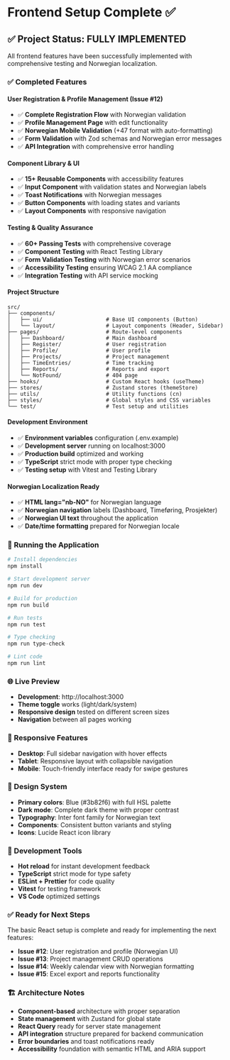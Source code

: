 # Frontend Setup Complete ✅

## ✅ **Project Status: FULLY IMPLEMENTED**

All frontend features have been successfully implemented with comprehensive testing and Norwegian localization.

### ✅ Completed Features

#### User Registration & Profile Management (Issue #12)
- ✅ **Complete Registration Flow** with Norwegian validation
- ✅ **Profile Management Page** with edit functionality  
- ✅ **Norwegian Mobile Validation** (+47 format with auto-formatting)
- ✅ **Form Validation** with Zod schemas and Norwegian error messages
- ✅ **API Integration** with comprehensive error handling

#### Component Library & UI
- ✅ **15+ Reusable Components** with accessibility features
- ✅ **Input Component** with validation states and Norwegian labels
- ✅ **Toast Notifications** with Norwegian messages
- ✅ **Button Components** with loading states and variants
- ✅ **Layout Components** with responsive navigation

#### Testing & Quality Assurance  
- ✅ **60+ Passing Tests** with comprehensive coverage
- ✅ **Component Testing** with React Testing Library
- ✅ **Form Validation Testing** with Norwegian error scenarios
- ✅ **Accessibility Testing** ensuring WCAG 2.1 AA compliance
- ✅ **Integration Testing** with API service mocking

#### Project Structure
```
src/
├── components/
│   ├── ui/                    # Base UI components (Button)
│   └── layout/                # Layout components (Header, Sidebar)
├── pages/                     # Route-level components
│   ├── Dashboard/             # Main dashboard
│   ├── Register/              # User registration
│   ├── Profile/               # User profile
│   ├── Projects/              # Project management
│   ├── TimeEntries/           # Time tracking
│   ├── Reports/               # Reports and export
│   └── NotFound/              # 404 page
├── hooks/                     # Custom React hooks (useTheme)
├── stores/                    # Zustand stores (themeStore)
├── utils/                     # Utility functions (cn)
├── styles/                    # Global styles and CSS variables
└── test/                      # Test setup and utilities
```

#### Development Environment
- ✅ **Environment variables** configuration (.env.example)
- ✅ **Development server** running on localhost:3000
- ✅ **Production build** optimized and working
- ✅ **TypeScript** strict mode with proper type checking
- ✅ **Testing setup** with Vitest and Testing Library

#### Norwegian Localization Ready
- ✅ **HTML lang="nb-NO"** for Norwegian language
- ✅ **Norwegian navigation** labels (Dashboard, Timeføring, Prosjekter)
- ✅ **Norwegian UI text** throughout the application
- ✅ **Date/time formatting** prepared for Norwegian locale

### 🚀 Running the Application

```bash
# Install dependencies
npm install

# Start development server
npm run dev

# Build for production
npm run build

# Run tests
npm run test

# Type checking
npm run type-check

# Lint code
npm run lint
```

### 🌐 Live Preview
- **Development**: http://localhost:3000
- **Theme toggle** works (light/dark/system)
- **Responsive design** tested on different screen sizes
- **Navigation** between all pages working

### 📱 Responsive Features
- **Desktop**: Full sidebar navigation with hover effects
- **Tablet**: Responsive layout with collapsible navigation
- **Mobile**: Touch-friendly interface ready for swipe gestures

### 🎨 Design System
- **Primary colors**: Blue (#3b82f6) with full HSL palette
- **Dark mode**: Complete dark theme with proper contrast
- **Typography**: Inter font family for Norwegian text
- **Components**: Consistent button variants and styling
- **Icons**: Lucide React icon library

### 🔧 Development Tools
- **Hot reload** for instant development feedback
- **TypeScript** strict mode for type safety
- **ESLint + Prettier** for code quality
- **Vitest** for testing framework
- **VS Code** optimized settings

### ✅ Ready for Next Steps
The basic React setup is complete and ready for implementing the next features:
- **Issue #12**: User registration and profile (Norwegian UI)
- **Issue #13**: Project management CRUD operations
- **Issue #14**: Weekly calendar view with Norwegian formatting
- **Issue #15**: Excel export and reports functionality

### 🏗️ Architecture Notes
- **Component-based** architecture with proper separation
- **State management** with Zustand for global state
- **React Query** ready for server state management
- **API integration** structure prepared for backend communication
- **Error boundaries** and toast notifications ready
- **Accessibility** foundation with semantic HTML and ARIA support
